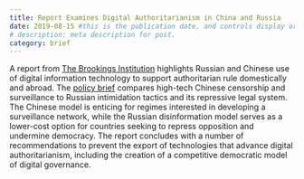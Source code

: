 ```yaml
---
title: Report Examines Digital Authoritarianism in China and Russia 
date: 2019-08-15 #this is the publication date, and controls display order.
# description: meta description for post.
category: brief
---
```

A report from [The Brookings Institution][link1] highlights Russian and Chinese use of digital information technology to support authoritarian rule domestically and abroad. The [policy brief][link2] compares high-tech Chinese censorship and surveillance to Russian intimidation tactics and its repressive legal system. The Chinese model is enticing for regimes interested in developing a surveillance network, while the Russian disinformation model serves as a lower-cost option for countries seeking to repress opposition and undermine democracy. The report concludes with a number of recommendations to prevent the export of technologies that advance digital authoritarianism, including the creation of a competitive democratic model of digital governance. 

[link1]: https://www.brookings.edu/research/exporting-digital-authoritarianism/
[link2]: https://www.brookings.edu/wp-content/uploads/2019/08/FP_20190827_digital_authoritarianism_polyakova_meserole.pdf
